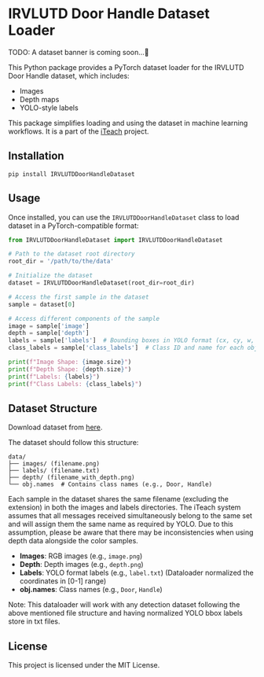 # IRVLUTD Door Handle Dataset Loader

TODO: A dataset banner is coming soon...🚀

This Python package provides a PyTorch dataset loader for the IRVLUTD Door Handle dataset, which includes:

- Images
- Depth maps
- YOLO-style labels

This package simplifies loading and using the dataset in machine learning workflows. It is a part of the [iTeach](https://irvlutd.github.io/iTeach) project.

## Installation
```shell
pip install IRVLUTDDoorHandleDataset
```

## Usage

Once installed, you can use the `IRVLUTDDoorHandleDataset` class to load dataset in a PyTorch-compatible format:

```python
from IRVLUTDDoorHandleDataset import IRVLUTDDoorHandleDataset

# Path to the dataset root directory
root_dir = '/path/to/the/data'

# Initialize the dataset
dataset = IRVLUTDDoorHandleDataset(root_dir=root_dir)

# Access the first sample in the dataset
sample = dataset[0]

# Access different components of the sample
image = sample['image']
depth = sample['depth']
labels = sample['labels']  # Bounding boxes in YOLO format (cx, cy, w, h)
class_labels = sample['class_labels']  # Class ID and name for each object

print(f"Image Shape: {image.size}")
print(f"Depth Shape: {depth.size}")
print(f"Labels: {labels}")
print(f"Class Labels: {class_labels}")
```


## Dataset Structure
Download dataset from [here](https://utdallas.box.com/v/IRVLUTD-DoorHandle-Dataset).

The dataset should follow this structure:
```
data/
├── images/ (filename.png)
├── labels/ (filename.txt)
├── depth/ (filename_with_depth.png)
└── obj.names  # Contains class names (e.g., Door, Handle)
```

Each sample in the dataset shares the same filename (excluding the extension) in both the images and labels directories. The iTeach system assumes that all messages received simultaneously belong to the same set and will assign them the same name as required by YOLO. Due to this assumption, please be aware that there may be inconsistencies when using depth data alongside the color samples.

- **Images**: RGB images (e.g., `image.png`)
- **Depth**: Depth images (e.g., `depth.png`)
- **Labels**: YOLO format labels (e.g., `label.txt`) (Dataloader normalized the coordinates in [0-1] range)
- **obj.names**: Class names (e.g., `Door`, `Handle`)

Note: This dataloader will work with any detection dataset following the above mentioned file structure and having normalized YOLO bbox labels store in txt files.

## License

This project is licensed under the MIT License.
